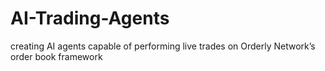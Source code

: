 # AI-Trading-Agents
creating AI agents capable of performing live trades on Orderly Network’s order book framework
